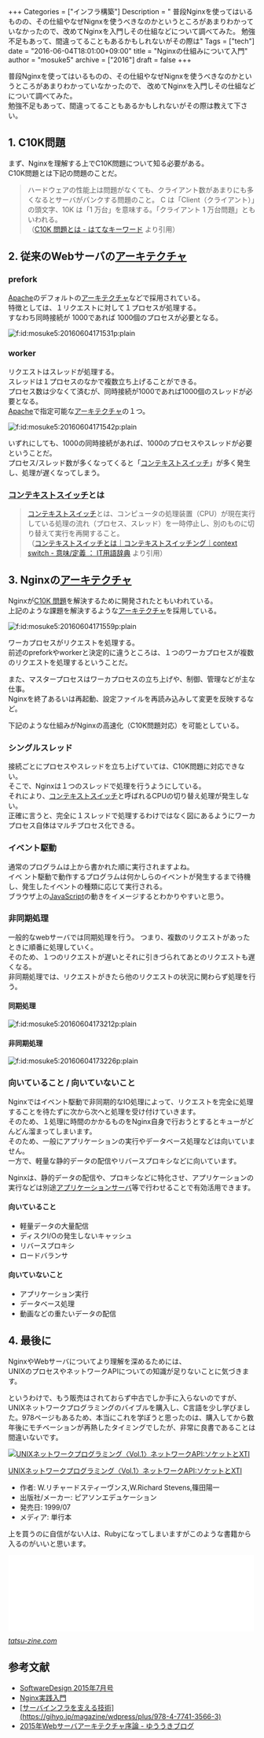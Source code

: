 +++
Categories = ["インフラ構築"]
Description = " 普段Nginxを使ってはいるものの、その仕組やなぜNignxを使うべきなのかというところがあまりわかっていなかったので、改めてNginxを入門しその仕組などについて調べてみた。 勉強不足もあって、間違ってることもあるかもしれないがその際は"
Tags = ["tech"]
date = "2016-06-04T18:01:00+09:00"
title = "Nginxの仕組みについて入門"
author = "mosuke5"
archive = ["2016"]
draft = false
+++

<body>
<p>普段Nginxを使ってはいるものの、その仕組やなぜNignxを使うべきなのかというところがあまりわかっていなかったので、
改めてNginxを入門しその仕組などについて調べてみた。<br>
勉強不足もあって、間違ってることもあるかもしれないがその際は教えて下さい。</p>

<h2>1. C10K問題</h2>

<p>まず、Nginxを理解する上でC10K問題について知る必要がある。<br>
C10K問題とは下記の問題のことだ。</p>

<blockquote><p>ハードウェアの性能上は問題がなくても、クライアント数があまりにも多くなるとサーバがパンクする問題のこと。
C は「Client（クライアント）」の頭文字、10K は「1 万台」を意味する。「クライアント 1 万台問題」ともいわれる。<br>
（<a href="http://d.hatena.ne.jp/keyword/C10K%20%CC%E4%C2%EA">C10K 問題とは - はてなキーワード</a> より引用）</p></blockquote>

<h2>2. 従来のWebサーバの<a class="keyword" href="http://d.hatena.ne.jp/keyword/%A5%A2%A1%BC%A5%AD%A5%C6%A5%AF%A5%C1%A5%E3">アーキテクチャ</a>
</h2>

<h3>prefork</h3>

<p><a class="keyword" href="http://d.hatena.ne.jp/keyword/Apache">Apache</a>のデフォルトの<a class="keyword" href="http://d.hatena.ne.jp/keyword/%A5%A2%A1%BC%A5%AD%A5%C6%A5%AF%A5%C1%A5%E3">アーキテクチャ</a>などで採用されている。<br>
特徴としては、１リクエストに対して１プロセスが処理する。<br>
すなわち同時接続が 1000であれば 1000個のプロセスが必要となる。</p>

<p><span itemscope itemtype="http://schema.org/Photograph"><img src="https://cdn-ak.f.st-hatena.com/images/fotolife/m/mosuke5/20160604/20160604171531.png" alt="f:id:mosuke5:20160604171531p:plain" title="f:id:mosuke5:20160604171531p:plain" class="hatena-fotolife" itemprop="image"></span></p>

<h3>worker</h3>

<p>リクエストはスレッドが処理する。<br>
スレッドは１プロセスのなかで複数立ち上げることができる。<br>
プロセス数は少なくて済むが、同時接続が1000であれば1000個のスレッドが必要となる。<br>
<a class="keyword" href="http://d.hatena.ne.jp/keyword/Apache">Apache</a>で指定可能な<a class="keyword" href="http://d.hatena.ne.jp/keyword/%A5%A2%A1%BC%A5%AD%A5%C6%A5%AF%A5%C1%A5%E3">アーキテクチャ</a>の１つ。</p>

<p><span itemscope itemtype="http://schema.org/Photograph"><img src="https://cdn-ak.f.st-hatena.com/images/fotolife/m/mosuke5/20160604/20160604171542.png" alt="f:id:mosuke5:20160604171542p:plain" title="f:id:mosuke5:20160604171542p:plain" class="hatena-fotolife" itemprop="image"></span></p>

<p>いずれにしても、1000の同時接続があれば、1000のプロセスやスレッドが必要ということだ。<br>
プロセス/スレッド数が多くなってくると「<a class="keyword" href="http://d.hatena.ne.jp/keyword/%A5%B3%A5%F3%A5%C6%A5%AD%A5%B9%A5%C8%A5%B9%A5%A4%A5%C3%A5%C1">コンテキストスイッチ</a>」が多く発生し、処理が遅くなってしまう。</p>

<h3>
<a class="keyword" href="http://d.hatena.ne.jp/keyword/%A5%B3%A5%F3%A5%C6%A5%AD%A5%B9%A5%C8%A5%B9%A5%A4%A5%C3%A5%C1">コンテキストスイッチ</a>とは</h3>

<blockquote><p><a class="keyword" href="http://d.hatena.ne.jp/keyword/%A5%B3%A5%F3%A5%C6%A5%AD%A5%B9%A5%C8%A5%B9%A5%A4%A5%C3%A5%C1">コンテキストスイッチ</a>とは、コンピュータの処理装置（CPU）が現在実行している処理の流れ（プロセス、スレッド）を一時停止し、別のものに切り替えて実行を再開すること。<br>
（<a href="http://e-words.jp/w/%E3%82%B3%E3%83%B3%E3%83%86%E3%82%AD%E3%82%B9%E3%83%88%E3%82%B9%E3%82%A4%E3%83%83%E3%83%81.html">コンテキストスイッチとは｜コンテキストスイッチング｜context switch - 意味/定義 ： IT用語辞典</a> より引用）</p></blockquote>

<h2>3. Nginxの<a class="keyword" href="http://d.hatena.ne.jp/keyword/%A5%A2%A1%BC%A5%AD%A5%C6%A5%AF%A5%C1%A5%E3">アーキテクチャ</a>
</h2>

<p>Nginxが<a class="keyword" href="http://d.hatena.ne.jp/keyword/C10K%20%CC%E4%C2%EA">C10K 問題</a>を解決するために開発されたともいわれている。<br>
上記のような課題を解決するような<a class="keyword" href="http://d.hatena.ne.jp/keyword/%A5%A2%A1%BC%A5%AD%A5%C6%A5%AF%A5%C1%A5%E3">アーキテクチャ</a>を採用している。</p>

<p><span itemscope itemtype="http://schema.org/Photograph"><img src="https://cdn-ak.f.st-hatena.com/images/fotolife/m/mosuke5/20160604/20160604171559.png" alt="f:id:mosuke5:20160604171559p:plain" title="f:id:mosuke5:20160604171559p:plain" class="hatena-fotolife" itemprop="image"></span></p>

<p>ワーカプロセスがリクエストを処理する。<br>
前述のpreforkやworkerと決定的に違うところは、１つのワーカプロセスが複数のリクエストを処理するということだ。</p>

<p>また、マスタープロセスはワーカプロセスの立ち上げや、制御、管理などが主な仕事。<br>
Nginxを終了あるいは再起動、設定ファイルを再読み込みして変更を反映するなど。</p>

<p>下記のような仕組みがNginxの高速化（C10K問題対応）を可能としている。</p>

<h3>シングルスレッド</h3>

<p>接続ごとにプロセスやスレッドを立ち上げていては、C10K問題に対応できない。<br>
そこで、Nginxは１つのスレッドで処理を行うようにしている。<br>
それにより、<a class="keyword" href="http://d.hatena.ne.jp/keyword/%A5%B3%A5%F3%A5%C6%A5%AD%A5%B9%A5%C8%A5%B9%A5%A4%A5%C3%A5%C1">コンテキストスイッチ</a>と呼ばれるCPUの切り替え処理が発生しない。<br>
正確に言うと、完全に１スレッドで処理するわけではなく図にあるようにワーカプロセス自体はマルチプロセス化できる。</p>

<h3>イベント駆動</h3>

<p>通常のプログラムは上から書かれた順に実行されますよね。<br>
イベ ント駆動で動作するプログラムは何かしらのイベントが発生するまで待機し、発生したイベントの種類に応じて実行される。<br>
ブラウザ上の<a class="keyword" href="http://d.hatena.ne.jp/keyword/JavaScript">JavaScript</a>の動きをイメージするとわかりやすいと思う。</p>

<h3>非同期処理</h3>

<p>一般的なwebサーバでは同期処理を行う。
つまり、複数のリクエストがあったときに順番に処理していく。<br>
そのため、１つのリクエストが遅いとそれに引きづられてあとのリクエストも遅くなる。<br>
非同期処理では、リクエストがきたら他のリクエストの状況に関わらず処理を行う。</p>

<h4>同期処理</h4>

<p><span itemscope itemtype="http://schema.org/Photograph"><img src="https://cdn-ak.f.st-hatena.com/images/fotolife/m/mosuke5/20160604/20160604173212.png" alt="f:id:mosuke5:20160604173212p:plain" title="f:id:mosuke5:20160604173212p:plain" class="hatena-fotolife" itemprop="image"></span></p>

<h4>非同期処理</h4>

<p><span itemscope itemtype="http://schema.org/Photograph"><img src="https://cdn-ak.f.st-hatena.com/images/fotolife/m/mosuke5/20160604/20160604173226.png" alt="f:id:mosuke5:20160604173226p:plain" title="f:id:mosuke5:20160604173226p:plain" class="hatena-fotolife" itemprop="image"></span></p>

<h3>向いていること / 向いていないこと</h3>

<p>Nginxではイベント駆動で非同期的なIO処理によって、リクエストを完全に処理することを待たずに次から次へと処理を受け付けていきます。<br>
そのため、１処理に時間のかかるものをNginx自身で行おうとするとキューがどんどん溜まってしまいます。<br>
そのため、一般にアプリケーションの実行やデータベース処理などは向いていません。<br>
一方で、軽量な静的データの配信やリバースプロキシなどに向いています。</p>

<p>Nginxは、静的データの配信や、プロキシなどに特化させ、アプリケーションの実行などは別途<a class="keyword" href="http://d.hatena.ne.jp/keyword/%A5%A2%A5%D7%A5%EA%A5%B1%A1%BC%A5%B7%A5%E7%A5%F3%A5%B5%A1%BC%A5%D0">アプリケーションサーバ</a>等で行わせることで有効活用できます。</p>

<h4>向いていること</h4>

<ul>
<li>軽量データの大量配信</li>
<li>ディスクI/Oの発生しないキャッシュ</li>
<li>リバースプロキシ</li>
<li>ロードバランサ</li>
</ul>


<h4>向いていないこと</h4>

<ul>
<li>アプリケーション実行</li>
<li>データベース処理</li>
<li>動画などの重たいデータの配信</li>
</ul>


<h2>4. 最後に</h2>

<p>NginxやWebサーバについてより理解を深めるためには、<br>
UNIXのプロセスやネットワークAPIについての知識が足りないことに気づきます。</p>

<p>というわけで、もう販売はされておらず中古でしか手に入らないのですが、UNIXネットワークプログラミングのバイブルを購入し、C言語を少し学びました。978ページもあるため、本当にこれを学ぼうと思ったのは、購入してから数年後にモチベーションが再熱したタイミングでしたが、非常に良書であることは間違いないです。</p>

<p></p>
<div class="hatena-asin-detail">
<a href="https://amzn.to/2UHiwAO"><img src="http://ecx.images-amazon.com/images/I/213B9PVJD1L._SL160_.jpg" class="hatena-asin-detail-image" alt="UNIXネットワークプログラミング〈Vol.1〉ネットワークAPI:ソケットとXTI" title="UNIXネットワークプログラミング〈Vol.1〉ネットワークAPI:ソケットとXTI"></a><div class="hatena-asin-detail-info">
<p class="hatena-asin-detail-title"><a href="https://amzn.to/2UHiwAO">UNIXネットワークプログラミング〈Vol.1〉ネットワークAPI:ソケットとXTI</a></p>
<ul>
<li>
<span class="hatena-asin-detail-label">作者:</span> W.リチャードスティーヴンス,W.Richard Stevens,篠田陽一</li>
<li>
<span class="hatena-asin-detail-label">出版社/メーカー:</span> ピアソンエデュケーション</li>
<li>
<span class="hatena-asin-detail-label">発売日:</span> 1999/07</li>
<li>
<span class="hatena-asin-detail-label">メディア:</span> 単行本</li>
</ul>
</div>
<div class="hatena-asin-detail-foot"></div>
</div>

<p>上を買うのに自信がない人は、Rubyになってしまいますがこのような書籍から入るのがいいと思います。</p>

<p><iframe src="//hatenablog-parts.com/embed?url=http%3A%2F%2Ftatsu-zine.com%2Fbooks%2Fnaruhounix" title="なるほどUnixプロセス ― Rubyで学ぶUnixの基礎" class="embed-card embed-webcard" scrolling="no" frameborder="0" style="display: block; width: 100%; height: 155px; max-width: 500px; margin: 10px 0px;"></iframe><cite class="hatena-citation"><a href="http://tatsu-zine.com/books/naruhounix">tatsu-zine.com</a></cite></p>

<h2>参考文献</h2>

<ul>
<li><a href="https://amzn.to/2JF5ddL">SoftwareDesign 2015年7月号</a></li>
<li><a href="https://amzn.to/3dRHJQH">Nginx実践入門</a></li>
<li><a href="https://amzn.to/2x167yG">[サーバインフラを支える技術](https://gihyo.jp/magazine/wdpress/plus/978-4-7741-3566-3)</a></li>
<li><a href="http://blog.yuuk.io/entry/2015-webserver-architecture">2015年Webサーバアーキテクチャ序論 - ゆううきブログ</a></li>
</ul>

</body>
